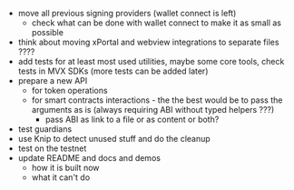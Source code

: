 - move all previous signing providers (wallet connect is left)
  - check what can be done with wallet connect to make it as small as possible
- think about moving xPortal and webview integrations to separate files ????  
- add tests for at least most used utilities, maybe some core tools, check tests in MVX SDKs (more tests can be added later)
- prepare a new API
  - for token operations
  - for smart contracts interactions - the the best would be to pass the arguments as is (always requiring ABI without typed helpers ???)
    - pass ABI as link to a file or as content or both?
- test guardians 
- use Knip to detect unused stuff and do the cleanup
- test on  the testnet
- update README and docs and demos
  - how it is built now
  - what it can't do
